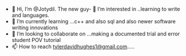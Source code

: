 - 👋 Hi, I’m @Jotydil.  The new guy- 👀 I’m interested in ..learning to write and languages.
- 🌱 I’m currently learning ...c++ and also sql and also newer software writing innovations
- 💞️ I’m looking to collaborate on ...making a documented trial and error student POV tutorial 
- 📫 How to reach tylerdavidhughes1@gmail.com.....
